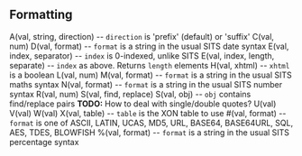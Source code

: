 ## Formatting
A(val, string, direction) -- `direction` is 'prefix' (default) or 'suffix'
C(val, num)
D(val, format) -- `format` is a string in the usual SITS date syntax
E(val, index, separator) -- `index` is 0-indexed, unlike SITS
E(val, index, length, separate) -- `index` as above. Returns `length` elements
H(val, xhtml) -- `xhtml` is a boolean
L(val, num)
M(val, format) -- `format` is a string in the usual SITS maths syntax
N(val, format) -- `format` is a string in the usual SITS number syntax
R(val, num)
S(val, find, replace)
S(val, obj) -- `obj` contains find/replace pairs
**TODO:** How to deal with single/double quotes?
U(val)
V(val)
W(val)
X(val, table) -- `table` is the XON table to use
#(val, format) -- `format` is one of ASCII, LATIN, UCAS, MD5, URL, BASE64, BASE64URL, SQL, AES, TDES, BLOWFISH
%(val, format) -- `format` is a string in the usual SITS percentage syntax
